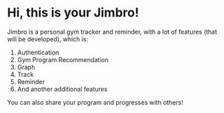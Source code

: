 # Hi, this is your Jimbro!

Jimbro is a personal gym tracker and reminder, with a lot of features (that will be developed), which is:

1. Authentication
2. Gym Program Recommendation
3. Graph
4. Track
5. Reminder
6. And another additional features

You can also share your program and progresses with others!
